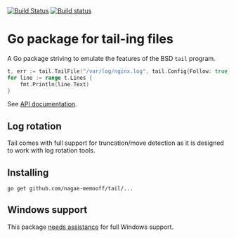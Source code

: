 [![Build Status](https://travis-ci.org/hpcloud/tail.svg)](https://travis-ci.org/hpcloud/tail)
[![Build status](https://ci.appveyor.com/api/projects/status/kohpsf3rvhjhrox6?svg=true)](https://ci.appveyor.com/project/HelionCloudFoundry/tail) 

# Go package for tail-ing files

A Go package striving to emulate the features of the BSD `tail` program. 

```Go
t, err := tail.TailFile("/var/log/nginx.log", tail.Config{Follow: true})
for line := range t.Lines {
    fmt.Println(line.Text)
}
```

See [API documentation](http://godoc.org/github.com/nagae-memooff/tail).

## Log rotation

Tail comes with full support for truncation/move detection as it is
designed to work with log rotation tools.

## Installing

    go get github.com/nagae-memooff/tail/...

## Windows support

This package [needs assistance](https://github.com/nagae-memooff/tail/labels/Windows) for full Windows support.
